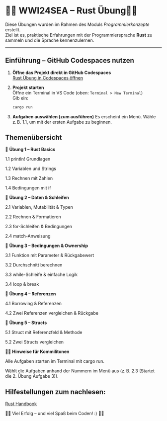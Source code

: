 # 🦀🦀 WWI24SEA – Rust Übung🦀🦀

Diese Übungen wurden im Rahmen des Moduls *Programmierkonzepte* erstellt.  
Ziel ist es, praktische Erfahrungen mit der Programmiersprache **Rust** zu sammeln
und die Sprache kennenzulernen.

---

##  Einführung – GitHub Codespaces nutzen

1. **Öffne das Projekt direkt in GitHub Codespaces**  
   [Rust Übung in Codespaces öffnen](https://github.com/codespaces/new?repo=Erel1406/rust-uebung)

2. **Projekt starten**  
   Öffne ein Terminal in VS Code (oben: `Terminal > New Terminal`)  
   Gib ein:

   ```bash
   cargo run


3. **Aufgaben auswählen (zum ausführen)**
Es erscheint ein Menü. Wähle z. B. 1.1, um mit der ersten Aufgabe zu beginnen. 

## Themenübersicht

🦀 **Übung 1 – Rust Basics**

1.1 println! Grundlagen

1.2 Variablen und Strings

1.3 Rechnen mit Zahlen

1.4 Bedingungen mit if

🦀 **Übung 2 – Daten & Schleifen**

2.1 Variablen, Mutabilität & Typen

2.2 Rechnen & Formatieren

2.3 for-Schleifen & Bedingungen

2.4 match-Anweisung

🦀 **Übung 3 – Bedingungen & Ownership**

3.1 Funktion mit Parameter & Rückgabewert

3.2 Durchschnitt berechnen

3.3 while-Schleife & einfache Logik

3.4 loop & break

🦀 **Übung 4 – Referenzen**

4.1 Borrowing & Referenzen

4.2 Zwei Referenzen vergleichen & Rückgabe

🦀 **Übung 5 – Structs**

5.1 Struct mit Referenzfeld & Methode

5.2 Zwei Structs vergleichen

🦀🦀 **Hinweise für Kommilitonen**

Alle Aufgaben starten im Terminal mit cargo run.

Wählt die Aufgaben anhand der Nummern im Menü aus (z. B. 2.3 (Startet die 2. Übung Aufgabe 3)).


 ## Hilfestellungen zum nachlesen:
 
 [Rust Handbook](https://doc.rust-lang.org/book/)


🦀🦀 Viel Erfolg – und viel Spaß beim Coden! :) 🦀🦀 


